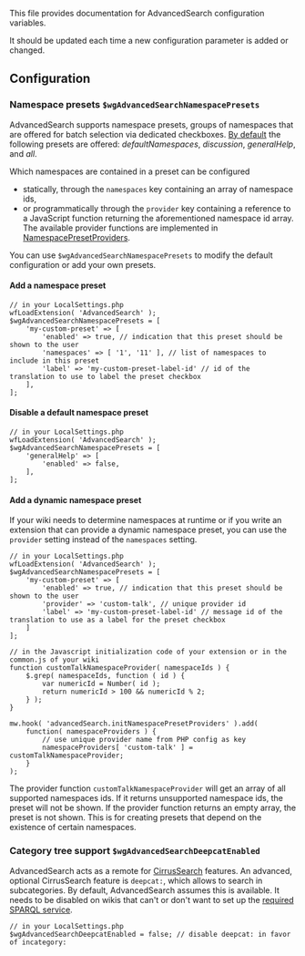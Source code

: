 This file provides documentation for AdvancedSearch configuration variables.

It should be updated each time a new configuration parameter is added or changed.

## Configuration

### Namespace presets `$wgAdvancedSearchNamespacePresets`

AdvancedSearch supports namespace presets, groups of namespaces that are offered for batch selection via dedicated checkboxes. [By default](https://phabricator.wikimedia.org/diffusion/EASR/browse/master/extension.json$32) the following presets are offered: _defaultNamespaces_, _discussion_, _generalHelp_, and _all_.

Which namespaces are contained in a preset can be configured
* statically, through the `namespaces` key containing an array of namespace ids,
* or programmatically through the `provider` key containing a reference to a JavaScript function returning the aforementioned namespace id array. The available provider functions are implemented in [NamespacePresetProviders](https://phabricator.wikimedia.org/diffusion/EASR/browse/master/modules/dm/ext.advancedSearch.NamespacePresetProviders.js).

You can use `$wgAdvancedSearchNamespacePresets` to modify the default configuration or add your own presets.

#### Add a namespace preset
```
// in your LocalSettings.php
wfLoadExtension( 'AdvancedSearch' );
$wgAdvancedSearchNamespacePresets = [
	'my-custom-preset' => [
		'enabled' => true, // indication that this preset should be shown to the user
		'namespaces' => [ '1', '11' ], // list of namespaces to include in this preset
		'label' => 'my-custom-preset-label-id' // id of the translation to use to label the preset checkbox
	],
];
```

#### Disable a default namespace preset
```
// in your LocalSettings.php
wfLoadExtension( 'AdvancedSearch' );
$wgAdvancedSearchNamespacePresets = [
	'generalHelp' => [
		'enabled' => false,
	],
];
```

#### Add a dynamic namespace preset
If your wiki needs to determine namespaces at runtime or if you write an extension that can provide a dynamic namespace preset, you can use the `provider` setting instead of the `namespaces` setting.

```
// in your LocalSettings.php
wfLoadExtension( 'AdvancedSearch' );
$wgAdvancedSearchNamespacePresets = [
	'my-custom-preset' => [
		'enabled' => true, // indication that this preset should be shown to the user
		'provider' => 'custom-talk', // unique provider id
		'label' => 'my-custom-preset-label-id' // message id of the translation to use as a label for the preset checkbox
	]
];
```

```
// in the Javascript initialization code of your extension or in the common.js of your wiki
function customTalkNamespaceProvider( namespaceIds ) {
	$.grep( namespaceIds, function ( id ) {
		var numericId = Number( id );
		return numericId > 100 && numericId % 2;
	} );
}

mw.hook( 'advancedSearch.initNamespacePresetProviders' ).add(
	function( namespaceProviders ) {
		// use unique provider name from PHP config as key
		namespaceProviders[ 'custom-talk' ] = customTalkNamespaceProvider;
	}
);
```

The provider function `customTalkNamespaceProvider` will get an array of all supported namespaces
ids. If it returns unsupported namespace ids, the preset will not be shown.
If the provider function returns an empty array, the preset is not shown. This is for creating presets that depend on the existence of certain namespaces.

### Category tree support `$wgAdvancedSearchDeepcatEnabled`

AdvancedSearch acts as a remote for [CirrusSearch](https://www.mediawiki.org/wiki/Help:CirrusSearch) features. An advanced, optional CirrusSearch feature is `deepcat:`, which allows to search in subcategories. By default, AdvancedSearch assumes this is available. It needs to be disabled on wikis that can't or don't want to set up the [required SPARQL service](https://www.mediawiki.org/wiki/Help:CirrusSearch#Deepcategory).

```
// in your LocalSettings.php
$wgAdvancedSearchDeepcatEnabled = false; // disable deepcat: in favor of incategory:
```
